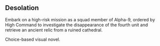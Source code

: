 ## Desolation

Embark on a high-risk mission as a squad member of Alpha-9, ordered by High Command to investigate the disappearance of the fourth unit and retrieve an ancient relic from a ruined cathedral.

Choice-based visual novel.
